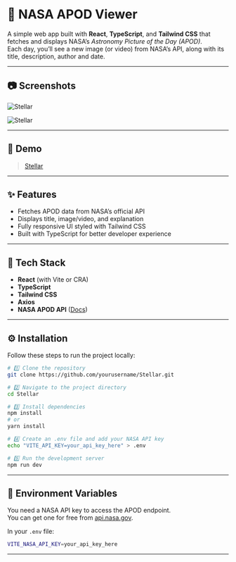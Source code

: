 # 🚀 NASA APOD Viewer

A simple web app built with **React**, **TypeScript**, and **Tailwind CSS** that fetches and displays NASA’s *Astronomy Picture of the Day (APOD)*.  
Each day, you’ll see a new image (or video) from NASA’s API, along with its title, description, author and date.

---
## 📷 Screenshots

![Stellar](https://github.com/user-attachments/assets/87a70ef8-64d9-4f60-969b-cacd44db38c3)

![Stellar](https://github.com/user-attachments/assets/253167ca-2db3-43cd-a9cd-938feb15b6a8)

---

## 🌌 Demo

> [Stellar](https://stellar-81vc.vercel.app/)

---

## ✨ Features

- Fetches APOD data from NASA’s official API  
- Displays title, image/video, and explanation  
- Fully responsive UI styled with Tailwind CSS  
- Built with TypeScript for better developer experience  

---

## 🧰 Tech Stack

- **React** (with Vite or CRA)  
- **TypeScript**  
- **Tailwind CSS**
- **Axios**
- **NASA APOD API** ([Docs](https://api.nasa.gov/))  

---

## ⚙️ Installation

Follow these steps to run the project locally:

```bash
# 1️⃣ Clone the repository
git clone https://github.com/yourusername/Stellar.git

# 2️⃣ Navigate to the project directory
cd Stellar

# 3️⃣ Install dependencies
npm install
# or
yarn install

# 4️⃣ Create an .env file and add your NASA API key
echo "VITE_API_KEY=your_api_key_here" > .env

# 5️⃣ Run the development server
npm run dev
```

---

## 🔑 Environment Variables

You need a NASA API key to access the APOD endpoint.  
You can get one for free from [api.nasa.gov](https://api.nasa.gov/).

In your `.env` file:

```bash
VITE_NASA_API_KEY=your_api_key_here
```

---
